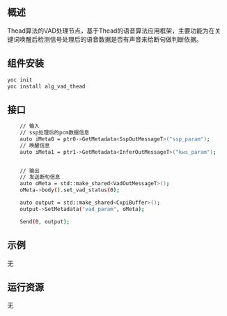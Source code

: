 ## 概述

Thead算法的VAD处理节点，基于Thead的语音算法应用框架，主要功能为在关键词唤醒后检测信号处理后的语音数据是否有声音来给断句做判断依据。

## 组件安装
```bash
yoc init
yoc install alg_vad_thead
```
## 接口
```bash
    // 输入
    // ssp处理后的pcm数据信息
    auto iMeta0 = ptr0->GetMetadata<SspOutMessageT>("ssp_param");
    // 唤醒信息
    auto iMeta1 = ptr1->GetMetadata<InferOutMessageT>("kws_param");


    // 输出
    // 发送断句信息
    auto oMeta = std::make_shared<VadOutMessageT>();
    oMeta->body().set_vad_status(0);

    auto output = std::make_shared<CxpiBuffer>();
    output->SetMetadata("vad_param", oMeta);

    Send(0, output);
```

## 示例
无

## 运行资源
无